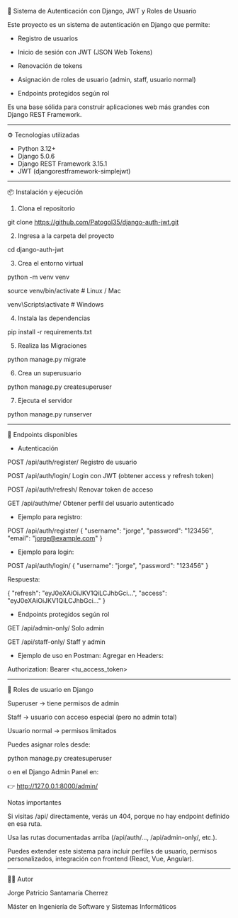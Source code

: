 🔐 Sistema de Autenticación con Django, JWT y Roles de Usuario

Este proyecto es un sistema de autenticación en Django que permite:

- Registro de usuarios

- Inicio de sesión con JWT (JSON Web Tokens)

- Renovación de tokens

- Asignación de roles de usuario (admin, staff, usuario normal)

- Endpoints protegidos según rol

Es una base sólida para construir aplicaciones web más grandes con Django REST Framework.

---

⚙️ Tecnologías utilizadas

- Python 3.12+
- Django 5.0.6
- Django REST Framework 3.15.1
- JWT (djangorestframework-simplejwt)

---

📦 Instalación y ejecución 

1. Clona el repositorio

git clone https://github.com/Patogol35/django-auth-jwt.git

2. Ingresa a la carpeta del proyecto

cd django-auth-jwt

3. Crea el entorno virtual

python -m venv venv

source venv/bin/activate   # Linux / Mac

venv\Scripts\activate      # Windows

4. Instala las dependencias

pip install -r requirements.txt

5. Realiza las Migraciones 

python manage.py migrate

6. Crea un superusuario

python manage.py createsuperuser

7. Ejecuta el servidor

python manage.py runserver

---

🔗 Endpoints disponibles

- Autenticación

POST	/api/auth/register/	Registro de usuario

POST	/api/auth/login/	Login con JWT (obtener access y refresh token)

POST	/api/auth/refresh/	Renovar token de acceso

GET	/api/auth/me/	Obtener perfil del usuario autenticado

- Ejemplo para registro:

POST /api/auth/register/
{
  "username": "jorge",
  "password": "123456",
  "email": "jorge@example.com"
}


- Ejemplo para login:

POST /api/auth/login/
{
  "username": "jorge",
  "password": "123456"
}


Respuesta:

{
  "refresh": "eyJ0eXAiOiJKV1QiLCJhbGci...",
  "access": "eyJ0eXAiOiJKV1QiLCJhbGci..."
}

- Endpoints protegidos según rol

GET	/api/admin-only/	Solo admin

GET	/api/staff-only/	Staff y admin

- Ejemplo de uso en Postman:
Agregar en Headers:

Authorization: Bearer <tu_access_token>

---

👥 Roles de usuario en Django

Superuser → tiene permisos de admin

Staff → usuario con acceso especial (pero no admin total)

Usuario normal → permisos limitados

Puedes asignar roles desde:

python manage.py createsuperuser


o en el Django Admin Panel en:

👉 http://127.0.0.1:8000/admin/

Notas importantes

Si visitas /api/ directamente, verás un 404, porque no hay endpoint definido en esa ruta.

Usa las rutas documentadas arriba (/api/auth/..., /api/admin-only/, etc.).

Puedes extender este sistema para incluir perfiles de usuario, permisos personalizados, integración con frontend (React, Vue, Angular).

---

👨‍💻 Autor

Jorge Patricio Santamaría Cherrez

Máster en Ingeniería de Software y Sistemas Informáticos
